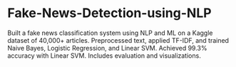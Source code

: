 # Fake-News-Detection-using-NLP
Built a fake news classification system using NLP and ML on a Kaggle dataset of 40,000+ articles. Preprocessed text, applied TF-IDF, and trained Naive Bayes, Logistic Regression, and Linear SVM. Achieved 99.3% accuracy with Linear SVM. Includes evaluation and visualizations.
